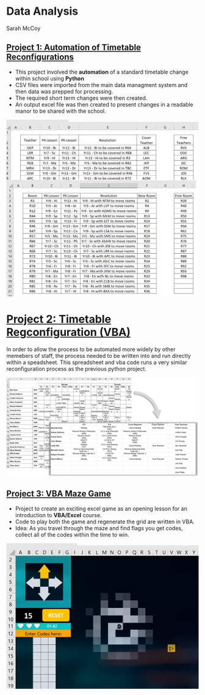 # Data Analysis
Sarah McCoy

## [Project 1: Automation of Timetable Reconfigurations](https://github.com/slmccoy/timetable.git)
- This project involved the **automation** of a standard timetable change within school using **Python**
- CSV files were imported from the main data managment system and then data was prepped for processing.
- The required short term changes were then created.
- An output excel file was then created to present changes in a readable manor to be shared with the school.

![](images/example_output.jpg)

# [Project 2: Timetable Regconfiguration (VBA)]()
In order to allow the process to be automated more widely by other memebers of staff, the process needed to be written into and run directly within a speadsheet. This spreadsheet and vba code runs a very similar reconfiguration process as the previous python project.

![](images/teacher.jpg)

## [Project 3: VBA Maze Game](https://github.com/slmccoy/vba_maze.git)
- Project to create an exciting excel game as an opening lesson for an introduction to **VBA/Excel** course.
- Code to play both the game and regenerate the grid are written in VBA.
- Idea: As you travel through the maze and find flags you get codes, collect all of the codes within the time to win.

![](images/maze.jpg)
